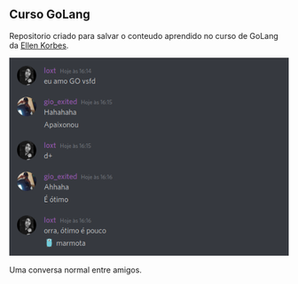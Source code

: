 ## Curso GoLang


Repositorio criado para salvar o conteudo aprendido no curso de GoLang da
[Ellen Korbes](https://www.youtube.com/playlist?list=PLCKpcjBB_VlBsxJ9IseNxFllf-UFEXOdg).

![GoLang Mic Drop](/image/discord.png)

Uma conversa normal entre amigos.
